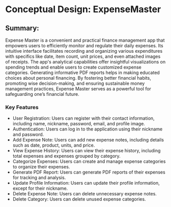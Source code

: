 # Conceptual Design: ExpenseMaster

## Summary: 
Expense Master is a convenient and practical finance management app that empowers users to efficiently monitor and regulate their daily expenses. Its intuitive interface facilitates recording and organizing various expenditures with specifics like date, item count, unit prices, and even attached images of receipts. The app's analytical capabilities offer insightful visualizations on spending trends and enable users to create customized expense categories. Generating informative PDF reports helps in making educated choices about personal financing. By fostering better financial habits, promoting wise decision-making, and ensuring sustainable money management practices, Expense Master serves as a powerful tool for safeguarding one’s financial future.


### Key Features

- User Registration: Users can register with their contact information, including name, nickname, password, email, and profile image.
- Authentication: Users can log in to the application using their nickname and password.
- Add Expense Note: Users can add new expense notes, including details such as date, product, units, and price.
- View Expense History: Users can view their expense history, including total expenses and expenses grouped by category.
- Categorize Expenses: Users can create and manage expense categories to organize their expenses.
- Generate PDF Report: Users can generate PDF reports of their expenses for tracking and analysis.
- Update Profile Information: Users can update their profile information, except for their nickname.
- Delete Expense Note: Users can delete unnecessary expense notes.
- Delete Category: Users can delete unused expense categories.
